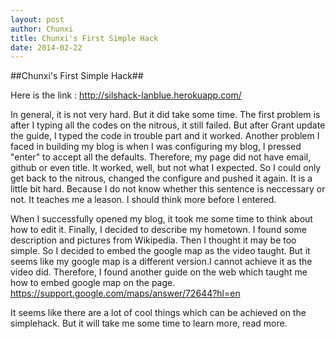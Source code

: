 ```yaml
---
layout: post
author: Chunxi
title: Chunxi's First Simple Hack 
date: 2014-02-22
---
```

##Chunxi's First Simple Hack##

Here is the link : http://silshack-lanblue.herokuapp.com/

In general, it is not very hard. But it did take some time. The first problem is after I typing all the codes on the nitrous,
it still failed. But after Grant update the guide, I typed the code in trouble part and it worked.
Another problem I faced in building my blog is when I was configuring my blog, I pressed "enter" to accept all the defaults. Therefore, my page did not have email, github or even title. It worked, well, but not what I expected. So I could only get back to the nitrous, changed the configure and pushed it again. It is a little bit hard. Because I do not
know whether this sentence is neccessary or not.  It teaches me a leason. I should think more before I entered.

When I successfully opened my blog, it took me some time to think about how to edit it. Finally, I decided to describe my hometown.
I found some description and pictures from Wikipedia. Then I thought it may be too simple. So I decided to embed the google map as the video taught. But it seems like my google map is a different version.I cannot achieve it as the video did. Therefore, I found another guide on the web which taught me how to embed google map on the page.  https://support.google.com/maps/answer/72644?hl=en

It seems like there are a lot of cool things which can be achieved on the simplehack. But it will take me some time to learn more, read more.
